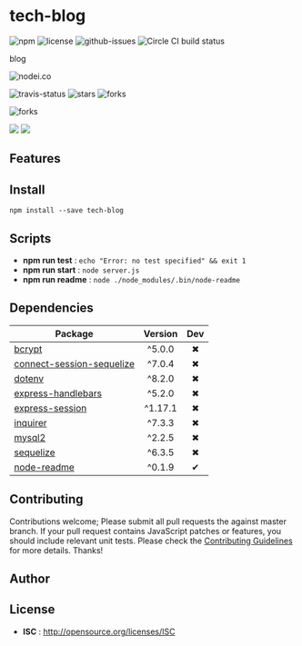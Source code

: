 # tech-blog

![npm](https://img.shields.io/npm/v/tech-blog.svg) ![license](https://img.shields.io/npm/l/tech-blog.svg) ![github-issues](https://img.shields.io/github/issues/zoushilu31/Tech-Blog.svg)  ![Circle CI build status](https://circleci.com/gh/zoushilu31/Tech-Blog.svg?style=svg)

blog

![nodei.co](https://nodei.co/npm/tech-blog.png?downloads=true&downloadRank=true&stars=true)

![travis-status](https://img.shields.io/travis/zoushilu31/Tech-Blog.svg)
![stars](https://img.shields.io/github/stars/zoushilu31/Tech-Blog.svg)
![forks](https://img.shields.io/github/forks/zoushilu31/Tech-Blog.svg)

![forks](https://img.shields.io/github/forks/zoushilu31/Tech-Blog.svg)

![](https://david-dm.org/zoushilu31/Tech-Blog/status.svg)
![](https://david-dm.org/zoushilu31/Tech-Blog/dev-status.svg)

## Features


## Install

`npm install --save tech-blog`


## Scripts

 - **npm run test** : `echo "Error: no test specified" && exit 1`
 - **npm run start** : `node server.js`
 - **npm run readme** : `node ./node_modules/.bin/node-readme`

## Dependencies

Package | Version | Dev
--- |:---:|:---:
[bcrypt](https://www.npmjs.com/package/bcrypt) | ^5.0.0 | ✖
[connect-session-sequelize](https://www.npmjs.com/package/connect-session-sequelize) | ^7.0.4 | ✖
[dotenv](https://www.npmjs.com/package/dotenv) | ^8.2.0 | ✖
[express-handlebars](https://www.npmjs.com/package/express-handlebars) | ^5.2.0 | ✖
[express-session](https://www.npmjs.com/package/express-session) | ^1.17.1 | ✖
[inquirer](https://www.npmjs.com/package/inquirer) | ^7.3.3 | ✖
[mysql2](https://www.npmjs.com/package/mysql2) | ^2.2.5 | ✖
[sequelize](https://www.npmjs.com/package/sequelize) | ^6.3.5 | ✖
[node-readme](https://www.npmjs.com/package/node-readme) | ^0.1.9 | ✔


## Contributing

Contributions welcome; Please submit all pull requests the against master branch. If your pull request contains JavaScript patches or features, you should include relevant unit tests. Please check the [Contributing Guidelines](contributng.md) for more details. Thanks!

## Author


## License

 - **ISC** : http://opensource.org/licenses/ISC
